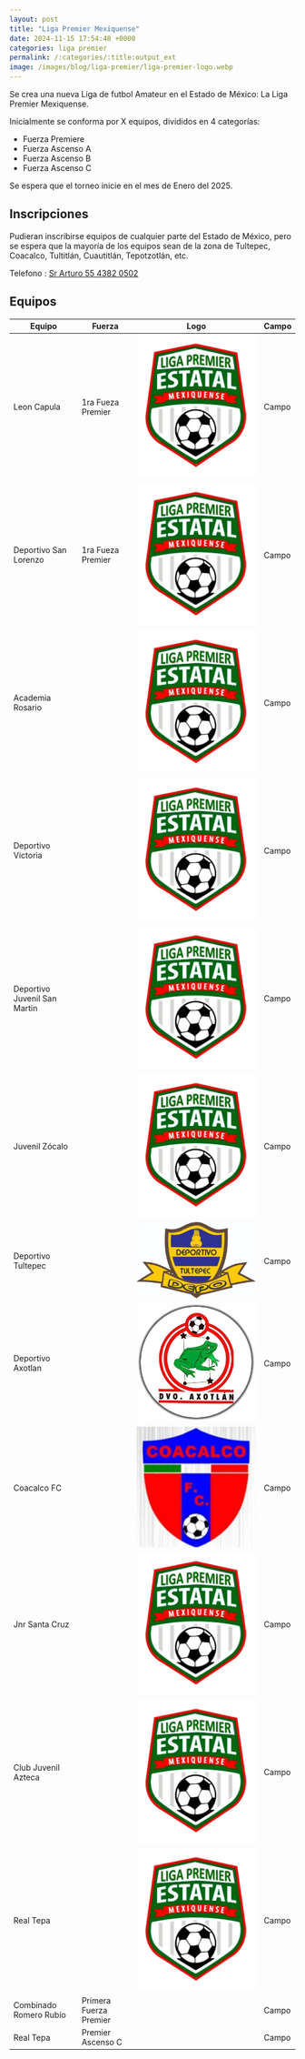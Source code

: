 ```yaml
---
layout: post
title: "Liga Premier Mexiquense"
date: 2024-11-15 17:54:48 +0000
categories: liga premier
permalink: /:categories/:title:output_ext
image: /images/blog/liga-premier/liga-premier-logo.webp
---
```


Se crea una nueva Liga de futbol Amateur en el Estado de México: La Liga Premier Mexiquense.

Inicialmente se conforma por X equipos, divididos en 4 categorías:
* Fuerza Premiere
* Fuerza Ascenso A
* Fuerza Ascenso B
* Fuerza Ascenso C

Se espera que el torneo inicie en el mes de Enero del 2025.

## Inscripciones

Pudieran inscribirse equipos de cualquier parte del Estado de México, pero se espera que la mayoría de los equipos sean de la zona de Tultepec, Coacalco, Tultitlán, Cuautitlán, Tepotzotlán, etc.

Telefono : [Sr Arturo 55 4382 0502](tel:5543820502)

## Equipos

| Equipo                      | Fuerza | Logo       | Campo                    |
| --------------------------- | ------ | ---------- | ------------------------ |
| Leon Capula                 | 1ra Fueza Premier   | ![Logo](/images/blog/liga-premier/liga-premier-logo.webp) | Campo  |
| Deportivo San Lorenzo       | 1ra Fueza Premier   | ![Logo](/images/blog/liga-premier/liga-premier-logo.webp) | Campo  |
| Academia Rosario            |        | ![Logo](/images/blog/liga-premier/liga-premier-logo.webp) | Campo  |
| Deportivo Victoria          |        | ![Logo](/images/blog/liga-premier/liga-premier-logo.webp) | Campo  |
| Deportivo Juvenil San Martin|        | ![Logo](/images/blog/liga-premier/liga-premier-logo.webp) | Campo  |
| Juvenil Zócalo              |        | ![Logo](/images/blog/liga-premier/liga-premier-logo.webp) | Campo     |
| Deportivo Tultepec          |        | ![Logo](/images/blog/liga-premier/dvo_tultepec.webp) | Campo  |
| Deportivo Axotlan           |        | ![Logo Deportivo Axotlan](/images/blog/liga-premier/dvo-axotlan.webp) | Campo   |
| Coacalco FC                 |        | ![Logo Coacalco FC](/images/blog/liga-premier/coacalco_fc.webp) | Campo        |
| Jnr Santa Cruz              |        | ![Logo](/images/blog/liga-premier/liga-premier-logo.webp) | Campo     |
| Club Juvenil Azteca         |        | ![Logo](/images/blog/liga-premier/liga-premier-logo.webp) | Campo   |
| Real Tepa                   |        | ![Logo](/images/blog/liga-premier/liga-premier-logo.webp) | Campo           |
|Combinado Romero Rubio|Primera Fuerza Premier||Campo|
|Real Tepa|Premier Ascenso C||Campo|
